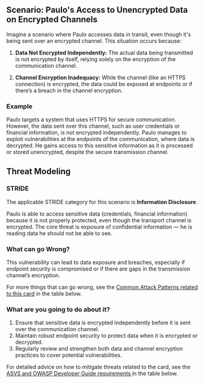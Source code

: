 ## Scenario: Paulo's Access to Unencrypted Data on Encrypted Channels

Imagine a scenario where Paulo accesses data in transit, even though it's being sent over an encrypted channel. This situation occurs because:

1. **Data Not Encrypted Independently:** The actual data being transmitted is not encrypted by itself, relying solely on the encryption of the communication channel.

2. **Channel Encryption Inadequacy:** While the channel (like an HTTPS connection) is encrypted, the data could be exposed at endpoints or if there’s a breach in the channel encryption.

### Example

Paulo targets a system that uses HTTPS for secure communication. However, the data sent over this channel, such as user credentials or financial information, is not encrypted independently. Paulo manages to exploit vulnerabilities at the endpoints of the communication, where data is decrypted. He gains access to this sensitive information as it is processed or stored unencrypted, despite the secure transmission channel.

## Threat Modeling

### STRIDE

The applicable STRIDE category for this scenario is **Information Disclosure**.

Paulo is able to access sensitive data (credentials, financial information) because it is not properly protected, even though the transport channel is encrypted.
The core threat is exposure of confidential information — he is reading data he should not be able to see.

### What can go Wrong?

This vulnerability can lead to data exposure and breaches, especially if endpoint security is compromised or if there are gaps in the transmission channel’s encryption.

For more things that can go wrong, see the [Common Attack Patterns related to this card](#mapping 'Common Attack Patterns related to this card [internal]') in the table below.

### What are you going to do about it?

1. Ensure that sensitive data is encrypted independently before it is sent over the communication channel.
2. Maintain robust endpoint security to protect data when it is encrypted or decrypted.
3. Regularly review and strengthen both data and channel encryption practices to cover potential vulnerabilities.

For detailed advice on how to mitigate threats related to the card, see the [ASVS and OWASP Developer Guide requirements ](#mapping 'ASVS and OWASP Developer Guide requirements [internal]') in the table below.
